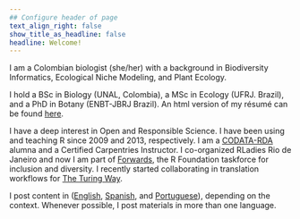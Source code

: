 ```yaml
---
## Configure header of page
text_align_right: false
show_title_as_headline: false
headline: Welcome!
---
```


<!--if show_title_as_headline: false it will display About-->

<!-- this is a subheadline -->
I am a Colombian biologist (she/her) with a background in Biodiversity Informatics, Ecological Niche Modeling, and  Plant Ecology. 

I hold a BSc in Biology (UNAL, Colombia), a MSc in Ecology (UFRJ. Brazil), and a PhD in Botany (ENBT-JBRJ Brazil).  <!--  --> An html version of my résumé can be found [here](https://andreasancheztapia.gitlab.io/cv/).

I have a deep interest in Open and Responsible Science. I have been using and teaching R since 2009 and 2013, respectively. I am a [CODATA-RDA](https://www.ictp-saifr.org/2018-codata-rda-school-of-research-data-science/) alumna and a Certified Carpentries Instructor. I co-organized RLadies Rio de Janeiro and now I am part of [Forwards](https://forwards.github.io/about/), the R Foundation taskforce for inclusion and diversity. I recently started collaborating in translation workflows for [The Turing Way](https://the-turing-way.netlify.app/afterword/contributors-record.html#andrea-sanchez-tapia).

I post content in ([English](/categories/english/), [Spanish](/categories/español/), and [Portuguese](/categories/português/)), depending on the context. Whenever possible, I post materials in more than one language.
